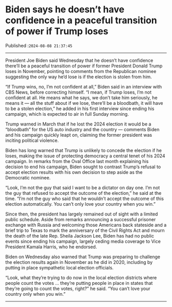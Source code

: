 # Biden says he doesn’t have confidence in a peaceful transition of power if Trump loses

Published :`2024-08-08 21:37:45`

---

President Joe Biden said Wednesday that he doesn’t have confidence there’ll be a peaceful transition of power if former President Donald Trump loses in November, pointing to comments from the Republican nominee suggesting the only way he’d lose is if the election is stolen from him.

“If Trump wins, no, I’m not confident at all,” Biden said in an interview with CBS News, before correcting himself. “I mean, if Trump loses, I’m not confident at all. He means what he says, we don’t take him seriously, he means it — all the stuff about if we lose, there’ll be a bloodbath, it will have to be a stolen election,” he added in his first interview since ending his campaign, which is expected to air in full Sunday morning.

Trump warned in March that if he lost the 2024 election it would be a “bloodbath” for the US auto industry and the country — comments Biden and his campaign quickly leapt on, claiming the former president was inciting political violence.

Biden has long warned that Trump is unlikely to concede the election if he loses, making the issue of protecting democracy a central tenet of his 2024 campaign. In remarks from the Oval Office last month explaining his decision to end his campaign, Biden sought to contrast Trump’s refusal to accept election results with his own decision to step aside as the Democratic nominee.

“Look, I’m not the guy that said I want to be a dictator on day one. I’m not the guy that refused to accept the outcome of the election,” he said at the time. “I’m not the guy who said that he wouldn’t accept the outcome of this election automatically. You can’t only love your country when you win.”

Since then, the president has largely remained out of sight with a limited public schedule. Aside from remarks announcing a successful prisoner exchange with Russia and welcoming those Americans back stateside and a brief trip to Texas to mark the anniversary of the Civil Rights Act and mourn the death of the late Rep. Sheila Jackson Lee, Biden has had no public events since ending his campaign, largely ceding media coverage to Vice President Kamala Harris, who he endorsed.

Biden on Wednesday also warned that Trump was preparing to challenge the election results again in November as he did in 2020, including by putting in place sympathetic local election officials.

“Look, what they’re trying to do now in the local election districts where people count the votes … they’re putting people in place in states that they’re going to count the votes, right?” he said. “You can’t love your country only when you win.”

---

